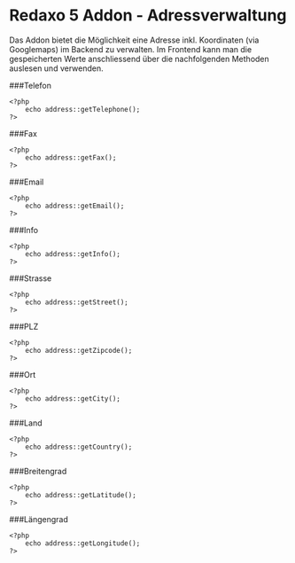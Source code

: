 Redaxo 5 Addon - Adressverwaltung
=================================

Das Addon bietet die Möglichkeit eine Adresse inkl. Koordinaten (via Googlemaps) im Backend zu verwalten. Im Frontend kann man die gespeicherten Werte anschliessend über die nachfolgenden Methoden auslesen und verwenden.

###Telefon

```
<?php
	echo address::getTelephone();
?>
```

###Fax

```
<?php
	echo address::getFax();
?>
```

###Email

```
<?php
	echo address::getEmail();
?>
```

###Info

```
<?php
	echo address::getInfo();
?>
```

###Strasse

```
<?php
	echo address::getStreet();
?>
```

###PLZ

```
<?php
	echo address::getZipcode();
?>
```

###Ort

```
<?php
	echo address::getCity();
?>
```

###Land

```
<?php
	echo address::getCountry();
?>
```

###Breitengrad

```
<?php
	echo address::getLatitude();
?>
```

###Längengrad

```
<?php
	echo address::getLongitude();
?>
```